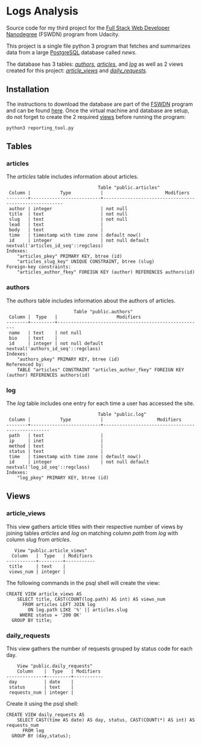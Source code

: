 # Logs Analysis

Source code for my third project for the [Full Stack Web Developer Nanodegree](https://www.udacity.com/course/full-stack-web-developer-nanodegree--nd004) (FSWDN) program from Udacity.

This project is a single file python 3 program that fetches and summarizes data from a large [PostgreSQL](https://www.postgresql.org) database called _news_.

The database has 3 tables: [_authors_](#authors), [_articles_](#articles), and [_log_](#log) as well as 2 views created for this project: [_article_views_](#article_views) and [_daily_requests_](#daily_requests).

## Installation
The instructions to download the database are part of the [FSWDN](https://www.udacity.com/course/full-stack-web-developer-nanodegree--nd004) program and can be found [here](https://classroom.udacity.com/nanodegrees/nd004/parts/8d3e23e1-9ab6-47eb-b4f3-d5dc7ef27bf0/modules/bc51d967-cb21-46f4-90ea-caf73439dc59/lessons/262a84d7-86dc-487d-98f9-648aa7ca5a0f/concepts/a9cf98c8-0325-4c68-b972-58d5957f1a91).
Once the virtual machine and database are setup, do not forget to create the 2 required [views](#views) before running the program:
```
python3 reporting_tool.py
```

## Tables
### articles
The _articles_ table includes information about articles.
```
                                  Table "public.articles"
 Column |           Type           |                       Modifiers
--------+--------------------------+-------------------------------------------------------
 author | integer                  | not null
 title  | text                     | not null
 slug   | text                     | not null
 lead   | text                     |
 body   | text                     |
 time   | timestamp with time zone | default now()
 id     | integer                  | not null default nextval('articles_id_seq'::regclass)
Indexes:
    "articles_pkey" PRIMARY KEY, btree (id)
    "articles_slug_key" UNIQUE CONSTRAINT, btree (slug)
Foreign-key constraints:
    "articles_author_fkey" FOREIGN KEY (author) REFERENCES authors(id)
```
### authors
The _authors_ table includes information about the authors of articles.
```
                         Table "public.authors"
 Column |  Type   |                      Modifiers
--------+---------+------------------------------------------------------
 name   | text    | not null
 bio    | text    |
 id     | integer | not null default nextval('authors_id_seq'::regclass)
Indexes:
    "authors_pkey" PRIMARY KEY, btree (id)
Referenced by:
    TABLE "articles" CONSTRAINT "articles_author_fkey" FOREIGN KEY (author) REFERENCES authors(id)
```
### log
The _log_ table includes one entry for each time a user has accessed the site.
```
                                  Table "public.log"
 Column |           Type           |                    Modifiers
--------+--------------------------+--------------------------------------------------
 path   | text                     |
 ip     | inet                     |
 method | text                     |
 status | text                     |
 time   | timestamp with time zone | default now()
 id     | integer                  | not null default nextval('log_id_seq'::regclass)
Indexes:
    "log_pkey" PRIMARY KEY, btree (id)
```

## Views
### article_views
This view gathers article titles with their respective number of views by joining tables _articles_ and _log_ on matching column _path_ from _log_ with column _slug_ from _articles_.
```
   View "public.article_views"
  Column   |  Type   | Modifiers
-----------+---------+-----------
 title     | text    |
 views_num | integer |
```
The following commands in the psql shell will create the view:
```
CREATE VIEW article_views AS
    SELECT title, CAST(COUNT(log.path) AS int) AS views_num
      FROM articles LEFT JOIN log
        ON log.path LIKE '%' || articles.slug
     WHERE status = '200 OK'
  GROUP BY title;
```

### daily_requests
This view gathers the number of requests grouped by status code for each day.
```
    View "public.daily_requests"
    Column    |  Type   | Modifiers
--------------+---------+-----------
 day          | date    |
 status       | text    |
 requests_num | integer |
```
Create it using the psql shell:
```
CREATE VIEW daily_requests AS
    SELECT CAST(time AS date) AS day, status, CAST(COUNT(*) AS int) AS requests_num
      FROM log
  GROUP BY (day,status);
```